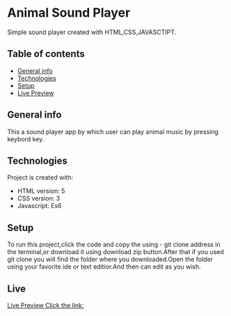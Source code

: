 # Animal Sound Player
Simple sound player created with HTML,CSS,JAVASCTIPT.

## Table of contents
* [General info](#general-info)
* [Technologies](#tecnologies)
* [Setup](#setup)
* [Live Preview](#live)

## General info
This a sound player app by which user can play animal music by pressing keybord key.

## Technologies
Project is created with:
* HTML version: 5
* CSS version: 3
* Javascript: Es6

## Setup
To run this project,click the code and copy the using - git clone address in the terminal,or download it using download zip button.After that if you used git clone you will find the folder where you downloaded.Open the folder using your favorite ide or text editior.And then can edit as you wish.

## Live
[Live Preview Click the link:](https://ztanvir.github.io/environment-sound-player/)